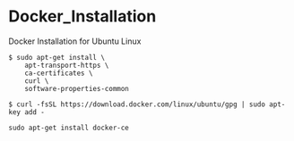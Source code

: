 # Docker_Installation
Docker Installation for Ubuntu Linux


```
$ sudo apt-get install \
    apt-transport-https \
    ca-certificates \
    curl \
    software-properties-common
```

```
$ curl -fsSL https://download.docker.com/linux/ubuntu/gpg | sudo apt-key add -
```

```
sudo apt-get install docker-ce
```
